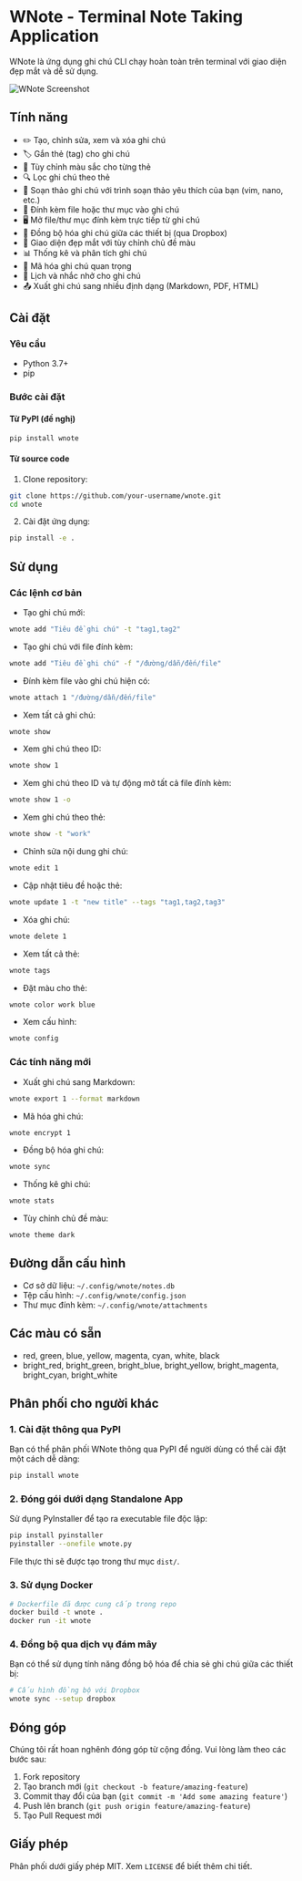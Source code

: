 # WNote - Terminal Note Taking Application

WNote là ứng dụng ghi chú CLI chạy hoàn toàn trên terminal với giao diện đẹp mắt và dễ sử dụng.

![WNote Screenshot](https://via.placeholder.com/800x450.png?text=WNote+Terminal+Application)

## Tính năng

- ✏️ Tạo, chỉnh sửa, xem và xóa ghi chú
- 🏷️ Gắn thẻ (tag) cho ghi chú
- 🎨 Tùy chỉnh màu sắc cho từng thẻ
- 🔍 Lọc ghi chú theo thẻ
- 📝 Soạn thảo ghi chú với trình soạn thảo yêu thích của bạn (vim, nano, etc.)
- 📎 Đính kèm file hoặc thư mục vào ghi chú
- 🖥️ Mở file/thư mục đính kèm trực tiếp từ ghi chú
- 🔄 Đồng bộ hóa ghi chú giữa các thiết bị (qua Dropbox)
- 📱 Giao diện đẹp mắt với tùy chỉnh chủ đề màu
- 📊 Thống kê và phân tích ghi chú
- 🔐 Mã hóa ghi chú quan trọng
- 📅 Lịch và nhắc nhở cho ghi chú
- 📤 Xuất ghi chú sang nhiều định dạng (Markdown, PDF, HTML)

## Cài đặt

### Yêu cầu

- Python 3.7+
- pip

### Bước cài đặt

#### Từ PyPI (đề nghị)

```bash
pip install wnote
```

#### Từ source code

1. Clone repository:
```bash
git clone https://github.com/your-username/wnote.git
cd wnote
```

2. Cài đặt ứng dụng:
```bash
pip install -e .
```

## Sử dụng

### Các lệnh cơ bản

- Tạo ghi chú mới:
```bash
wnote add "Tiêu đề ghi chú" -t "tag1,tag2"
```

- Tạo ghi chú với file đính kèm:
```bash
wnote add "Tiêu đề ghi chú" -f "/đường/dẫn/đến/file"
```

- Đính kèm file vào ghi chú hiện có:
```bash
wnote attach 1 "/đường/dẫn/đến/file"
```

- Xem tất cả ghi chú:
```bash
wnote show
```

- Xem ghi chú theo ID:
```bash
wnote show 1
```

- Xem ghi chú theo ID và tự động mở tất cả file đính kèm:
```bash
wnote show 1 -o
```

- Xem ghi chú theo thẻ:
```bash
wnote show -t "work"
```

- Chỉnh sửa nội dung ghi chú:
```bash
wnote edit 1
```

- Cập nhật tiêu đề hoặc thẻ:
```bash
wnote update 1 -t "new title" --tags "tag1,tag2,tag3"
```

- Xóa ghi chú:
```bash
wnote delete 1
```

- Xem tất cả thẻ:
```bash
wnote tags
```

- Đặt màu cho thẻ:
```bash
wnote color work blue
```

- Xem cấu hình:
```bash
wnote config
```

### Các tính năng mới

- Xuất ghi chú sang Markdown:
```bash
wnote export 1 --format markdown
```

- Mã hóa ghi chú:
```bash
wnote encrypt 1
```

- Đồng bộ hóa ghi chú:
```bash
wnote sync
```

- Thống kê ghi chú:
```bash
wnote stats
```

- Tùy chỉnh chủ đề màu:
```bash
wnote theme dark
```

## Đường dẫn cấu hình

- Cơ sở dữ liệu: `~/.config/wnote/notes.db`
- Tệp cấu hình: `~/.config/wnote/config.json`
- Thư mục đính kèm: `~/.config/wnote/attachments`

## Các màu có sẵn

- red, green, blue, yellow, magenta, cyan, white, black
- bright_red, bright_green, bright_blue, bright_yellow, bright_magenta, bright_cyan, bright_white

## Phân phối cho người khác

### 1. Cài đặt thông qua PyPI

Bạn có thể phân phối WNote thông qua PyPI để người dùng có thể cài đặt một cách dễ dàng:

```bash
pip install wnote
```

### 2. Đóng gói dưới dạng Standalone App

Sử dụng PyInstaller để tạo ra executable file độc lập:

```bash
pip install pyinstaller
pyinstaller --onefile wnote.py
```

File thực thi sẽ được tạo trong thư mục `dist/`.

### 3. Sử dụng Docker

```bash
# Dockerfile đã được cung cấp trong repo
docker build -t wnote .
docker run -it wnote
```

### 4. Đồng bộ qua dịch vụ đám mây

Bạn có thể sử dụng tính năng đồng bộ hóa để chia sẻ ghi chú giữa các thiết bị:

```bash
# Cấu hình đồng bộ với Dropbox
wnote sync --setup dropbox
```

## Đóng góp

Chúng tôi rất hoan nghênh đóng góp từ cộng đồng. Vui lòng làm theo các bước sau:

1. Fork repository
2. Tạo branch mới (`git checkout -b feature/amazing-feature`)
3. Commit thay đổi của bạn (`git commit -m 'Add some amazing feature'`)
4. Push lên branch (`git push origin feature/amazing-feature`)
5. Tạo Pull Request mới

## Giấy phép

Phân phối dưới giấy phép MIT. Xem `LICENSE` để biết thêm chi tiết. 